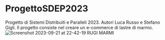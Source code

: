 # ProgettoSDEP2023
Progetto di Sistemi Distribuiti e Paralleli 2023. Autori Luca Russo e Stefano Gigli. Il progetto consiste nel creare un e-commerce di lastre di marmo.
![Screenshot 2023-09-21 at 22-42-19 RUGI MARMI](https://github.com/liuk1221/ProgettoSDEP2023/assets/38887338/695b5838-f8e0-4156-af59-3b5cdcd95815)

